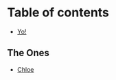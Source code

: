 # Table of contents

* [Yo!](README.md)

## The Ones <a href="#homies" id="homies"></a>

* [Chloe](homies/chloe.md)
